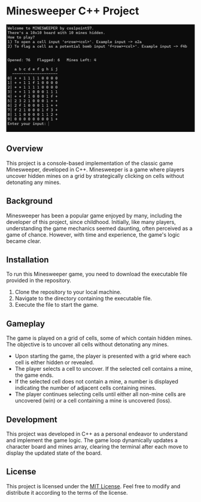 # Minesweeper C++ Project

![Game Screen](https://github.com/pesricha/Minesweeper/blob/master/image.png)

## Overview

This project is a console-based implementation of the classic game Minesweeper, developed in C++. Minesweeper is a game where players uncover hidden mines on a grid by strategically clicking on cells without detonating any mines.

## Background

Minesweeper has been a popular game enjoyed by many, including the developer of this project, since childhood. Initially, like many players, understanding the game mechanics seemed daunting, often perceived as a game of chance. However, with time and experience, the game's logic became clear.

## Installation
To run this Minesweeper game, you need to download the executable file provided in the repository. 

1. Clone the repository to your local machine.
2. Navigate to the directory containing the executable file.
3. Execute the file to start the game.

## Gameplay

The game is played on a grid of cells, some of which contain hidden mines. The objective is to uncover all cells without detonating any mines. 

- Upon starting the game, the player is presented with a grid where each cell is either hidden or revealed.
- The player selects a cell to uncover. If the selected cell contains a mine, the game ends.
- If the selected cell does not contain a mine, a number is displayed indicating the number of adjacent cells containing mines.
- The player continues selecting cells until either all non-mine cells are uncovered (win) or a cell containing a mine is uncovered (loss).

## Development

This project was developed in C++ as a personal endeavor to understand and implement the game logic. The game loop dynamically updates a character board and mines array, clearing the terminal after each move to display the updated state of the board.

## License

This project is licensed under the [MIT License](LICENSE). Feel free to modify and distribute it according to the terms of the license.

